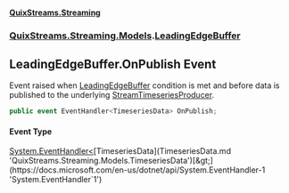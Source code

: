 #### [QuixStreams.Streaming](index.md 'index')
### [QuixStreams.Streaming.Models](QuixStreams.Streaming.Models.md 'QuixStreams.Streaming.Models').[LeadingEdgeBuffer](LeadingEdgeBuffer.md 'QuixStreams.Streaming.Models.LeadingEdgeBuffer')

## LeadingEdgeBuffer.OnPublish Event

Event raised when [LeadingEdgeBuffer](LeadingEdgeBuffer.md 'QuixStreams.Streaming.Models.LeadingEdgeBuffer') condition is met and before data is published to the underlying [StreamTimeseriesProducer](StreamTimeseriesProducer.md 'QuixStreams.Streaming.Models.StreamProducer.StreamTimeseriesProducer').

```csharp
public event EventHandler<TimeseriesData> OnPublish;
```

#### Event Type
[System.EventHandler&lt;](https://docs.microsoft.com/en-us/dotnet/api/System.EventHandler-1 'System.EventHandler`1')[TimeseriesData](TimeseriesData.md 'QuixStreams.Streaming.Models.TimeseriesData')[&gt;](https://docs.microsoft.com/en-us/dotnet/api/System.EventHandler-1 'System.EventHandler`1')
